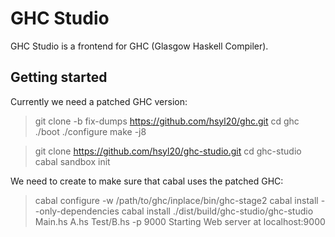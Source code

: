 GHC Studio
==========

GHC Studio is a frontend for GHC (Glasgow Haskell Compiler).


Getting started
---------------

Currently we need a patched GHC version:
> git clone -b fix-dumps https://github.com/hsyl20/ghc.git
> cd ghc
> ./boot
> ./configure
> make -j8


> git clone https://github.com/hsyl20/ghc-studio.git
> cd ghc-studio
> cabal sandbox init

We need to create to make sure that cabal uses the patched GHC:
> cabal configure -w /path/to/ghc/inplace/bin/ghc-stage2
> cabal install --only-dependencies
> cabal install
> ./dist/build/ghc-studio/ghc-studio Main.hs A.hs Test/B.hs -p 9000
Starting Web server at localhost:9000
